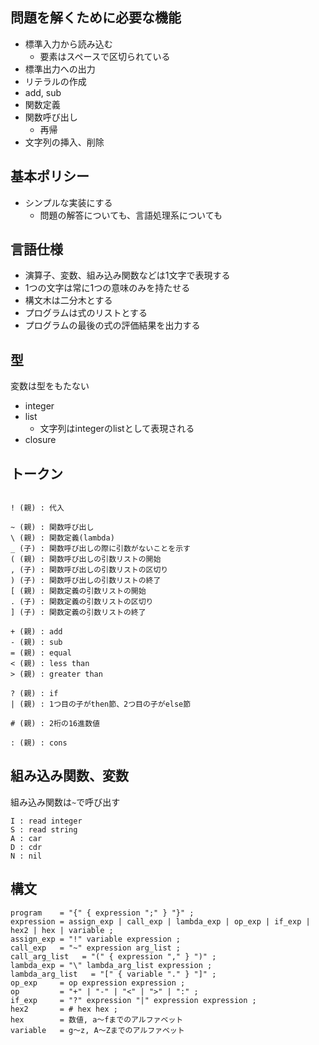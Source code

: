 ## 問題を解くために必要な機能

* 標準入力から読み込む
  * 要素はスペースで区切られている
* 標準出力への出力
* リテラルの作成
* add, sub
* 関数定義
* 関数呼び出し
  * 再帰
* 文字列の挿入、削除

## 基本ポリシー

* シンプルな実装にする
  * 問題の解答についても、言語処理系についても

## 言語仕様

* 演算子、変数、組み込み関数などは1文字で表現する
* 1つの文字は常に1つの意味のみを持たせる
* 構文木は二分木とする
* プログラムは式のリストとする
* プログラムの最後の式の評価結果を出力する

## 型

変数は型をもたない

* integer
* list
  * 文字列はintegerのlistとして表現される
* closure

## トークン

```

! (親) : 代入

~ (親) : 関数呼び出し
\ (親) : 関数定義(lambda)
_ (子) : 関数呼び出しの際に引数がないことを示す
( (親) : 関数呼び出しの引数リストの開始
, (子) : 関数呼び出しの引数リストの区切り
) (子) : 関数呼び出しの引数リストの終了
[ (親) : 関数定義の引数リストの開始
. (子) : 関数定義の引数リストの区切り
] (子) : 関数定義の引数リストの終了

+ (親) : add
- (親) : sub
= (親) : equal
< (親) : less than
> (親) : greater than

? (親) : if
| (親) : 1つ目の子がthen節、2つ目の子がelse節

# (親) : 2桁の16進数値

: (親) : cons

```

## 組み込み関数、変数

組み込み関数は`~`で呼び出す

```
I : read integer
S : read string
A : car
D : cdr
N : nil
```

## 構文

```
program    = "{" { expression ";" } "}" ;
expression = assign_exp | call_exp | lambda_exp | op_exp | if_exp | hex2 | hex | variable ;
assign_exp = "!" variable expression ;
call_exp   = "~" expression arg_list ;
call_arg_list   = "(" { expression "," } ")" ;
lambda_exp = "\" lambda_arg_list expression ;
lambda_arg_list   = "[" { variable "." } "]" ;
op_exp     = op expression expression ;
op         = "+" | "-" | "<" | ">" | ":" ;
if_exp     = "?" expression "|" expression expression ;
hex2       = # hex hex ;
hex        = 数値, a〜fまでのアルファベット
variable   = g〜z, A〜Zまでのアルファベット
```

